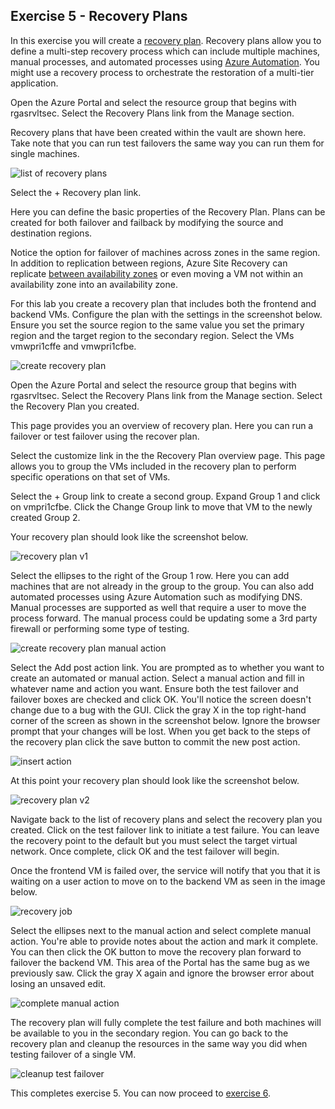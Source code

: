## Exercise 5 - Recovery Plans

In this exercise you will create a [recovery plan](https://docs.microsoft.com/en-us/azure/site-recovery/recovery-plan-overview). Recovery plans allow you to define a multi-step recovery process which can include multiple machines, manual processes, and automated processes using [Azure Automation](https://docs.microsoft.com/en-us/azure/automation/overview). You might use a recovery process to orchestrate the restoration of a multi-tier application.

Open the Azure Portal and select the resource group that begins with rgasrvltsec. Select the Recovery Plans link from the Manage section.

Recovery plans that have been created within the vault are shown here. Take note that you can run test failovers the same way you can run them for single machines.

![list of recovery plans](../images/exercise5-image1.png)

Select the + Recovery plan link.

Here you can define the basic properties of the Recovery Plan. Plans can be created for both failover and failback by modifying the source and destination regions. 

Notice the option for failover of machines across zones in the same region. In addition to replication between regions, Azure Site Recovery can replicate [between availability zones](https://docs.microsoft.com/en-us/azure/site-recovery/azure-to-azure-how-to-enable-zone-to-zone-disaster-recovery) or even moving a VM not within an availability zone into an availability zone.

For this lab you create a recovery plan that includes both the frontend and backend VMs. Configure the plan with the settings in the screenshot below. Ensure you set the source region to the same value you set the primary region and the target region to the secondary region. Select the VMs vmwpri1cffe and vmwpri1cfbe.

![create recovery plan](../images/exercise5-image2.png)

Open the Azure Portal and select the resource group that begins with rgasrvltsec. Select the Recovery Plans link from the Manage section. Select the Recovery Plan you created.

This page provides you an overview of recovery plan. Here you can run a failover or test failover using the recover plan.

Select the customize link in the the Recovery Plan overview page. This page allows you to group the VMs included in the recovery plan to perform specific operations on that set of VMs. 

Select the + Group link to create a second group. Expand Group 1 and click on vmpri1cfbe. Click the Change Group link to move that VM to the newly created Group 2.

Your recovery plan should look like the screenshot below.

![recovery plan v1](../images/exercise5-image3.png)

Select the ellipses to the right of the Group 1 row. Here you can add machines that are not already in the group to the group. You can also add automated processes using Azure Automation such as modifying DNS. Manual processes are supported as well that require a user to move the process forward. The manual process could be updating some a 3rd party firewall or performing some type of testing.

![create recovery plan manual action](../images/exercise5-image4.png)

Select the Add post action link. You are prompted as to whether you want to create an automated or manual action. Select a manual action and fill in whatever name and action you want. Ensure both the test failover and failover boxes are checked and click OK. You'll notice the screen doesn't change due to a bug with the GUI. Click the gray X in the top right-hand corner of the screen as shown in the screenshot below. Ignore the browser prompt that your changes will be lost. When you get back to the steps of the recovery plan click the save button to commit the new post action.

![insert action](../images/exercise5-image5.png)

At this point your recovery plan should look like the screenshot below.

![recovery plan v2](../images/exercise5-image6.png)

Navigate back to the list of recovery plans and select the recovery plan you created. Click on the test failover link to initiate a test failure. You can leave the recovery point to the default but you must select the target virtual network. Once complete, click OK and the test failover will begin.

Once the frontend VM is failed over, the service will notify that you that it is waiting on a user action to move on to the backend VM as seen in the image below.

![recovery job](../images/exercise5-image7.png)

Select the ellipses next to the manual action and select complete manual action. You're able to provide notes about the action and mark it complete. You can then click the OK button to move the recovery plan forward to failover the backend VM. This area of the Portal has the same bug as we previously saw. Click the gray X again and ignore the browser error about losing an unsaved edit.

![complete manual action](../images/exercise5-image8.png)

The recovery plan will fully complete the test failure and both machines will be available to you in the secondary region. You can go back to the recovery plan and cleanup the resources in the same way you did when testing failover of a single VM.

![cleanup test failover](../images/exercise5-image9.png)

This completes exercise 5. You can now proceed to [exercise 6](/exercises/exercise6.md).
